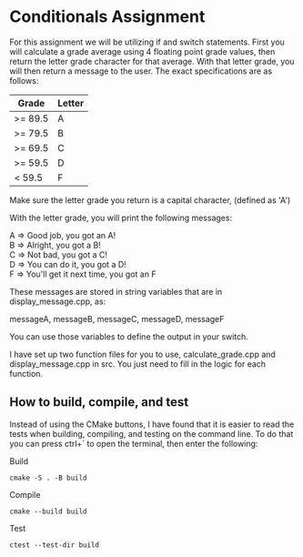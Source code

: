 # Conditionals Assignment

For this assignment we will be utilizing if and switch statements. First you will calculate a grade average using 4 floating point grade values, then return the letter grade character for that average. With that letter grade, you will then return a message to the user. The exact specifications are as follows:

| Grade | Letter |
|-----|------|
| >= 89.5 | A |
| >= 79.5 | B |
| >= 69.5 | C |
| >= 59.5 | D |
| < 59.5 | F |

Make sure the letter grade you return is a capital character, (defined as 'A')

With the letter grade, you will print the following messages:

A => Good job, you got an A! \
B => Alright, you got a B! \
C => Not bad, you got a C! \
D => You can do it, you got a D! \
F => You'll get it next time, you got an F

These messages are stored in string variables that are in display_message.cpp, as:

messageA, messageB, messageC, messageD, messageF 

You can use those variables to define the output in your switch.

I have set up two function files for you to use, calculate_grade.cpp and display_message.cpp in src. You just need to fill in the logic for each function.

## How to build, compile, and test

Instead of using the CMake buttons, I have found that it is easier to read the tests when building, compiling, and testing on the command line. To do that you can press ctrl+` to open the terminal, then enter the following:

Build
```
cmake -S . -B build
```

Compile
```
cmake --build build
```

Test
```
ctest --test-dir build
```

